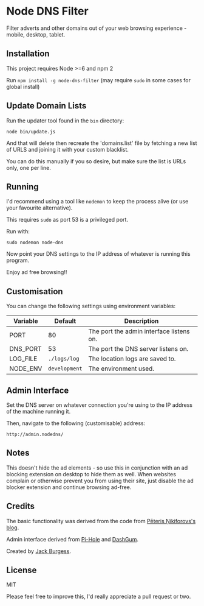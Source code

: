 # Node DNS Filter

Filter adverts and other domains out of your web browsing experience - mobile, desktop, tablet.

## Installation

This project requires Node >=6 and npm 2

Run `npm install -g node-dns-filter` (may require `sudo` in some cases for global install)

## Update Domain Lists

Run the updater tool found in the `bin` directory:

```
node bin/update.js
```

And that will delete then recreate the 'domains.list' file by fetching a new list of URLS and joining it with your custom blacklist.

You can do this manually if you so desire, but make sure the list is URLs only, one per line.

## Running

I'd recommend using a tool like `nodemon` to keep the process alive (or use your favourite alternative).

This requires `sudo` as port 53 is a privileged port.

Run with:

```
sudo nodemon node-dns
```

Now point your DNS settings to the IP address of whatever is running this program.

Enjoy ad free browsing!!

## Customisation

You can change the following settings using environment variables:

| Variable |    Default    |               Description                |
|----------|---------------|------------------------------------------|
| PORT     | 80            | The port the admin interface listens on. |
| DNS_PORT | 53            | The port the DNS server listens on.      |
| LOG_FILE | `./logs/log`  | The location logs are saved to.          |
| NODE_ENV | `development` | The environment used.                    |

## Admin Interface

Set the DNS server on whatever connection you're using to the IP address of the machine running it.

Then, navigate to the following (customisable) address:

```
http://admin.nodedns/
```

## Notes

This doesn't hide the ad elements - so use this in conjunction with an ad blocking extension on desktop to hide them as well. When websites complain or otherwise prevent you from using their site, just disable the ad blocker extension and continue browsing ad-free.

## Credits

The basic functionality was derived from the code from [Pēteris Ņikiforovs's blog](https://peteris.rocks/blog/dns-proxy-server-in-node-js-with-ui/).

Admin interface derived from [Pi-Hole](https://github.com/pi-hole/AdminLTE) and [DashGum](https://github.com/esironal/dashgum-template).

Created by [Jack Burgess](https://github.com/jack828).

## License

MIT

Please feel free to improve this, I'd really appreciate a pull request or two.
